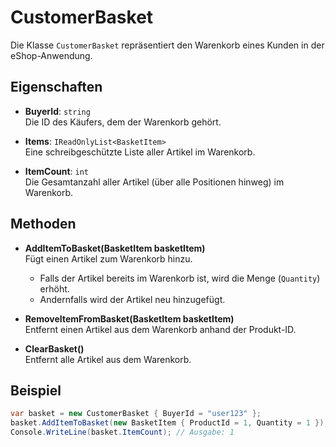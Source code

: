 # CustomerBasket

Die Klasse `CustomerBasket` repräsentiert den Warenkorb eines Kunden in der eShop-Anwendung.

## Eigenschaften

- **BuyerId**: `string`  
  Die ID des Käufers, dem der Warenkorb gehört.

- **Items**: `IReadOnlyList<BasketItem>`  
  Eine schreibgeschützte Liste aller Artikel im Warenkorb.

- **ItemCount**: `int`  
  Die Gesamtanzahl aller Artikel (über alle Positionen hinweg) im Warenkorb.

## Methoden

- **AddItemToBasket(BasketItem basketItem)**  
  Fügt einen Artikel zum Warenkorb hinzu.  
  - Falls der Artikel bereits im Warenkorb ist, wird die Menge (`Quantity`) erhöht.
  - Andernfalls wird der Artikel neu hinzugefügt.

- **RemoveItemFromBasket(BasketItem basketItem)**  
  Entfernt einen Artikel aus dem Warenkorb anhand der Produkt-ID.

- **ClearBasket()**  
  Entfernt alle Artikel aus dem Warenkorb.

## Beispiel

```csharp
var basket = new CustomerBasket { BuyerId = "user123" };
basket.AddItemToBasket(new BasketItem { ProductId = 1, Quantity = 1 });
Console.WriteLine(basket.ItemCount); // Ausgabe: 1